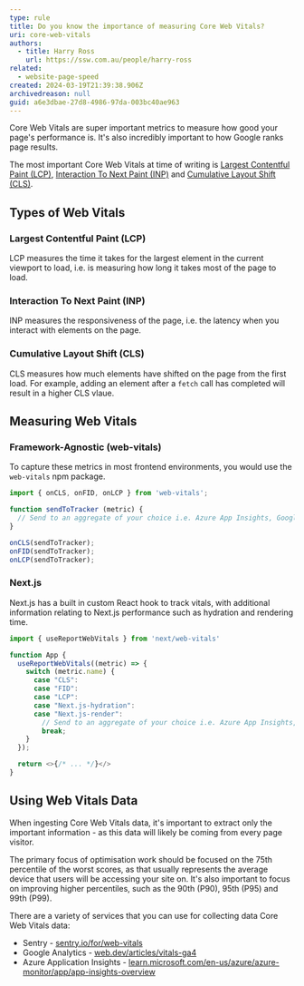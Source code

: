 ```yaml
---
type: rule
title: Do you know the importance of measuring Core Web Vitals?
uri: core-web-vitals
authors:
  - title: Harry Ross
    url: https://ssw.com.au/people/harry-ross
related: 
  - website-page-speed
created: 2024-03-19T21:39:38.906Z
archivedreason: null
guid: a6e3dbae-27d8-4986-97da-003bc40ae963
---
```


Core Web Vitals are super important metrics to measure how good your page's performance is. It's also incredibly important to how Google ranks page results. 

<!--endintro-->

The most important Core Web Vitals at time of writing is [Largest Contentful Paint (LCP)](https://web.dev/lcp/), [Interaction To Next Paint (INP)](https://web.dev/inp) and [Cumulative Layout Shift (CLS)](https://web.dev/cls/).


## Types of Web Vitals
### Largest Contentful Paint (LCP)

LCP measures the time it takes for the largest element in the current viewport to load, i.e. is measuring how long it takes most of the page to load. 

### Interaction To Next Paint (INP)

INP measures the responsiveness of the page, i.e. the latency when you interact with elements on the page. 

### Cumulative Layout Shift (CLS)

CLS measures how much elements have shifted on the page from the first load. For example, adding an element after a `fetch` call has completed will result in a higher CLS vlaue. 

## Measuring Web Vitals 

### Framework-Agnostic (web-vitals)

To capture these metrics in most frontend environments, you would use the `web-vitals` npm package.  

```js
import { onCLS, onFID, onLCP } from 'web-vitals';

function sendToTracker (metric) {
  // Send to an aggregate of your choice i.e. Azure App Insights, Google Analytics, Datadog, Sentry, etc.
}

onCLS(sendToTracker);
onFID(sendToTracker);
onLCP(sendToTracker);
```

### Next.js 

Next.js has a built in custom React hook to track vitals, with additional information relating to Next.js performance such as hydration and rendering time.

```js
import { useReportWebVitals } from 'next/web-vitals'

function App {
  useReportWebVitals((metric) => {
    switch (metric.name) {
      case "CLS":
      case "FID":
      case "LCP":
      case "Next.js-hydration":
      case "Next.js-render":
        // Send to an aggregate of your choice i.e. Azure App Insights, Google Analytics, Datadog, Sentry, etc. 
        break;
    }
  });

  return <>{/* ... */}</>
}
```

## Using Web Vitals Data

When ingesting Core Web Vitals data, it's important to extract only the important information - as this data will likely be coming from every page visitor. 

The primary focus of optimisation work should be focused on the 75th percentile of the worst scores, as that usually represents the average device that users will be accessing your site on. It's also important to focus on improving higher percentiles, such as the 90th (P90), 95th (P95) and 99th (P99).

There are a variety of services that you can use for collecting data Core Web Vitals data: 

* Sentry - [sentry.io/for/web-vitals](https://sentry.io/for/web-vitals/)
* Google Analytics - [web.dev/articles/vitals-ga4](https://web.dev/articles/vitals-ga4)
* Azure Application Insights - [learn.microsoft.com/en-us/azure/azure-monitor/app/app-insights-overview](https://learn.microsoft.com/en-us/azure/azure-monitor/app/app-insights-overview)




